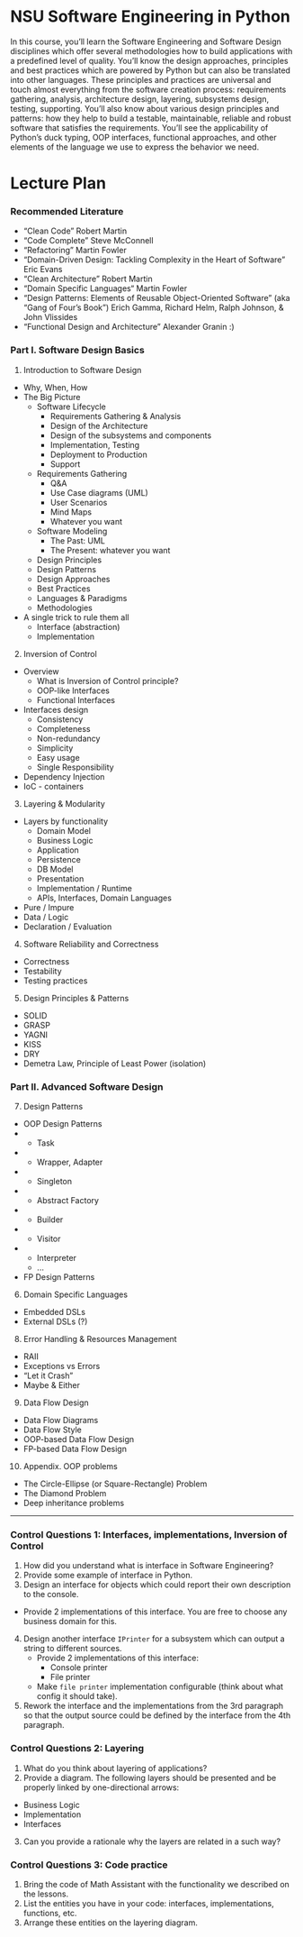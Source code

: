 NSU Software Engineering in Python
==================================

In this course, you’ll learn the Software Engineering and Software Design disciplines which offer several methodologies how to build applications with a predefined level of quality. You’ll know the design approaches, principles and best practices which are powered by Python but can also be translated into other languages. These principles and practices are universal and touch almost everything from the software creation process: requirements gathering, analysis, architecture design, layering, subsystems design, testing, supporting. You’ll also know about various design principles and patterns: how they help to build a testable, maintainable, reliable and robust software that satisfies the requirements. You’ll see the applicability of Python’s duck typing, OOP interfaces, functional approaches, and other elements of the language we use to express the behavior we need.

# Lecture Plan

### Recommended Literature
- “Clean Code” Robert Martin
- “Code Complete” Steve McConnell
- “Refactoring” Martin Fowler
- “Domain-Driven Design: Tackling Complexity in the Heart of Software” Eric Evans
- “Clean Architecture” Robert Martin
- “Domain Specific Languages“ Martin Fowler
- “Design Patterns: Elements of Reusable Object-Oriented Software” (aka “Gang of Four’s Book”) Erich Gamma, Richard Helm, Ralph Johnson, & John Vlissides
- “Functional Design and Architecture” Alexander Granin :)

### Part I. Software Design Basics

1. Introduction to Software Design
- Why, When, How
- The Big Picture
  - Software Lifecycle
    - Requirements Gathering & Analysis
    - Design of the Architecture
    - Design of the subsystems and components
    - Implementation, Testing
    - Deployment to Production
    - Support
  - Requirements Gathering
    - Q&A
    - Use Case diagrams (UML)
    - User Scenarios
    - Mind Maps
    - Whatever you want
  - Software Modeling
    - The Past: UML
    - The Present: whatever you want
  - Design Principles
  - Design Patterns
  - Design Approaches
  - Best Practices
  - Languages & Paradigms
  - Methodologies
- A single trick to rule them all
  - Interface (abstraction)
  - Implementation

2. Inversion of Control
- Overview
  - What is Inversion of Control principle?
  - OOP-like Interfaces
  - Functional Interfaces
- Interfaces design
  - Consistency
  - Completeness
  - Non-redundancy
  - Simplicity
  - Easy usage
  - Single Responsibility
- Dependency Injection
- IoC - сontainers

3. Layering & Modularity
- Layers by functionality
  - Domain Model
  - Business Logic
  - Application
  - Persistence
  - DB Model
  - Presentation
  - Implementation / Runtime
  - APIs, Interfaces, Domain Languages
- Pure / Impure
- Data / Logic
- Declaration / Evaluation

4. Software Reliability and Correctness
- Correctness
- Testability
- Testing practices

5. Design Principles & Patterns
- SOLID
- GRASP
- YAGNI
- KISS
- DRY
- Demetra Law, Principle of Least Power (isolation)

### Part II. Advanced Software Design

7. Design Patterns
- OOP Design Patterns
- - Task
- - Wrapper, Adapter
- - Singleton
- - Abstract Factory
- - Builder
- - Visitor
- - Interpreter
  - ...
- FP Design Patterns

6. Domain Specific Languages
- Embedded DSLs
- External DSLs (?)

8. Error Handling & Resources Management
- RAII
- Exceptions vs Errors
- “Let it Crash”
- Maybe & Either

9. Data Flow Design
- Data Flow Diagrams
- Data Flow Style
- OOP-based Data Flow Design
- FP-based Data Flow Design

10. Appendix. OOP problems
- The Circle-Ellipse (or Square-Rectangle) Problem
- The Diamond Problem
- Deep inheritance problems

---------------------------------------------------

### Control Questions 1: Interfaces, implementations, Inversion of Control

1. How did you understand what is interface in Software Engineering?
2. Provide some example of interface in Python.
3. Design an interface for objects which could report their own description to the console.
  * Provide 2 implementations of this interface. You are free to choose any business domain for this.
4. Design another interface `IPrinter` for a subsystem which can output a string to different sources.
   * Provide 2 implementations of this interface:
     - Console printer
     - File printer
   * Make `file printer` implementation configurable (think about what config it should take).
5. Rework the interface and the implementations from the 3rd paragraph so that the output source could be defined by the interface from the 4th paragraph.

### Control Questions 2: Layering
1. What do you think about layering of applications?
2. Provide a diagram. The following layers should be presented and be properly linked by one-directional arrows:
  - Business Logic
  - Implementation
  - Interfaces
3. Can you provide a rationale why the layers are related in a such way?
  
### Control Questions 3: Code practice
1. Bring the code of Math Assistant with the functionality we described on the lessons.
2. List the entities you have in your code: interfaces, implementations, functions, etc.
3. Arrange these entities on the layering diagram.
